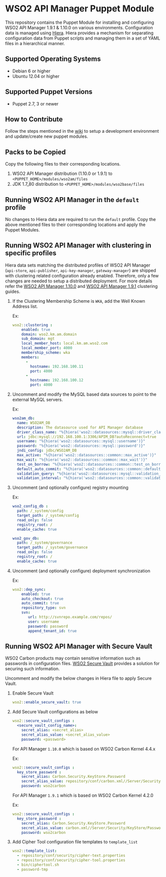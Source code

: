 # WSO2 API Manager Puppet Module

This repository contains the Puppet Module for installing and configuring WSO2 API Manager 1.9.1 & 1.10.0 on various environments. Configuration data is managed using [Hiera](http://docs.puppetlabs.com/hiera/1/). Hiera provides a mechanism for separating configuration data from Puppet scripts and managing them in a set of YAML files in a hierarchical manner.

## Supported Operating Systems

- Debian 6 or higher
- Ubuntu 12.04 or higher

## Supported Puppet Versions

- Puppet 2.7, 3 or newer

## How to Contribute
Follow the steps mentioned in the [wiki](https://github.com/wso2/puppet-modules/wiki) to setup a development environment and update/create new puppet modules.

## Packs to be Copied

Copy the following files to their corresponding locations.

1. WSO2 API Manager distribution (1.10.0 or 1.9.1) to `<PUPPET_HOME>/modules/wso2am/files`
2. JDK 1.7_80 distribution to `<PUPPET_HOME>/modules/wso2base/files`

## Running WSO2 API Manager in the `default` profile
No changes to Hiera data are required to run the `default` profile.  Copy the above mentioned files to their corresponding locations and apply the Puppet Modules.

## Running WSO2 API Manager with clustering in specific profiles
Hiera data sets matching the distributed profiles of WSO2 API Manager (`api-store`, `api-publisher`, `api-key-manager`, `gateway-manager`) are shipped with clustering related configuration already enabled. Therefore, only a few changes are needed to setup a distributed deployment. For more details refer the [WSO2 API Manager 1.10.0](https://docs.wso2.com/display/CLUSTER44x/Clustering+API+Manager+1.10.0) and [WSO2 API Manager 1.9.1](https://docs.wso2.com/display/CLUSTER420/Clustering+API+Manager) clustering guides.

1. If the Clustering Membership Scheme is `WKA`, add the Well Known Address list.

   Ex:
   ```yaml
   wso2::clustering :
       enabled: true
       domain: wso2.km.am.domain
       sub_domain: mgt
       local_member_host: local.km.am.wso2.com
       local_member_port: 4000
       membership_scheme: wka
       members:
         -
           hostname: 192.168.100.11
           port: 4000
         -
           hostname: 192.168.100.12
           port: 4000
   ```

2. Uncomment and modify the MySQL based data sources to point to the external MySQL servers.

   Ex:
    ```yaml
    wso2am_db:
      name: WSO2AM_DB
      description: The datasource used for API Manager database
      driver_class_name: "%{hiera('wso2::datasources::mysql::driver_class_name')}"
      url: jdbc:mysql://192.168.100.1:3306/APIM_DB?autoReconnect=true
      username: "%{hiera('wso2::datasources::mysql::username')}"
      password: "%{hiera('wso2::datasources::mysql::password')}"
      jndi_config: jdbc/WSO2AM_DB
      max_active: "%{hiera('wso2::datasources::common::max_active')}"
      max_wait: "%{hiera('wso2::datasources::common::max_wait')}"
      test_on_borrow: "%{hiera('wso2::datasources::common::test_on_borrow')}"
      default_auto_commit: "%{hiera('wso2::datasources::common::default_auto_commit')}"
      validation_query: "%{hiera('wso2::datasources::mysql::validation_query')}"
      validation_interval: "%{hiera('wso2::datasources::common::validation_interval')}"

    ```

3. Uncomment (and optionally configure) registry mounting

   Ex:
    ```yaml
    wso2_config_db :
      path: /_system/config
      target_path: /_system/config
      read_only: false
      registry_root: /
      enable_cache: true

    wso2_gov_db:
      path: /_system/governance
      target_path: /_system/governance
      read_only: false
      registry_root: /
      enable_cache: true
    ```

4. Uncomment (and optionally configure) deployment synchronization

    Ex:
    ```yaml
    wso2::dep_sync:
        enabled: true
        auto_checkout: true
        auto_commit: true
        repository_type: svn
        svn:
           url: http://svnrepo.example.com/repos/
           user: username
           password: password
           append_tenant_id: true
    ```

## Running WSO2 API Manager with Secure Vault
WSO2 Carbon products may contain sensitive information such as passwords in configuration files. [WSO2 Secure Vault](https://docs.wso2.com/display/Carbon444/Securing+Passwords+in+Configuration+Files) provides a solution for securing such information.

Uncomment and modify the below changes in Hiera file to apply Secure Vault.

1. Enable Secure Vault

    ```yaml
    wso2::enable_secure_vault: true
    ```

2. Add Secure Vault configurations as below

    ```yaml
    wso2::secure_vault_configs :
      <secure_vault_config_name>:
        secret_alias: <secret_alias>
        secret_alias_value: <secret_alias_value>
        password: <password>
    ```

    For API Manager `1.10.0` which is based on WSO2 Carbon Kernel 4.4.x

    Ex:
    ```yaml
    wso2::secure_vault_configs :
      key_store_password :
        secret_alias: Carbon.Security.KeyStore.Password
        secret_alias_value: repository/conf/carbon.xml//Server/Security/KeyStore/Password,false
        password: wso2carbon
    ```

    For API Manager `1.9.1` which is based on WSO2 Carbon Kernel 4.2.0

    Ex:
    ```yaml
    wso2::secure_vault_configs :
      key_store_password :
        secret_alias: Carbon.Security.KeyStore.Password
        secret_alias_value: carbon.xml//Server/Security/KeyStore/Password,true
        password: wso2carbon
    ```

3. Add Cipher Tool configuration file templates to `template_list`

    ```yaml
    wso2::template_list:
      - repository/conf/security/cipher-text.properties
      - repository/conf/security/cipher-tool.properties
      - bin/ciphertool.sh
      - password-tmp
    ```
